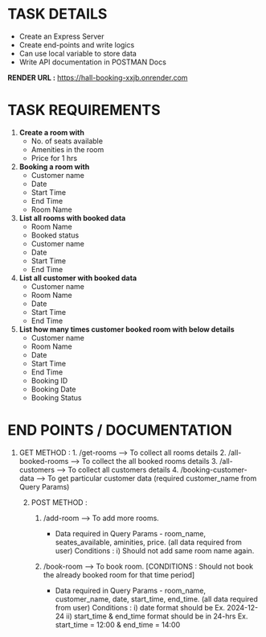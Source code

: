 # TASK DETAILS 

<ul>
  <li>Create an Express Server</li>
  <li>Create end-points and write logics</li>
  <li>Can use local variable to store data</li>
  <li>Write API documentation in POSTMAN Docs</li>
</ul>

<b>RENDER URL :</b> https://hall-booking-xxjb.onrender.com

# TASK REQUIREMENTS

<ol>
  <li><b>Create a room with</b>
    <ul>
        <li>No. of seats available</li>
        <li>Amenities in the room</li>
        <li>Price for 1 hrs</li>
      </ul>
  </li>
  <li><b>Booking a room with</b>
    <ul>
        <li>Customer name</li>
        <li>Date</li>
        <li>Start Time</li>
        <li>End Time</li>
        <li>Room Name</li>
      </ul>
  </li>
  <li><b>List all rooms with booked data</b>
    <ul>
        <li>Room Name</li>
        <li>Booked status</li>
        <li>Customer name</li>
        <li>Date</li>
        <li>Start Time</li>
        <li>End Time</li>
      </ul>
  </li>
  <li><b>List all customer with booked data</b>
    <ul>
        <li>Customer name</li>
        <li>Room Name</li>
        <li>Date</li>
        <li>Start Time</li>
        <li>End Time</li>
      </ul>
  </li>
  <li><b>List how many times customer booked room with below details</b>
    <ul>
        <li>Customer name</li>
        <li>Room Name</li>
        <li>Date</li>
        <li>Start Time</li>
        <li>End Time</li>
        <li>Booking ID</li>
        <li>Booking Date</li>
        <li>Booking Status</li>
      </ul>
  </li>
</ol>

# END POINTS / DOCUMENTATION

1. GET METHOD :
		1. /get-rooms --> To collect all rooms details
		2. /all-booked-rooms --> To collect the all booked rooms details
		3. /all-customers --> To collect all customers details
		4. /booking-customer-data --> To get particular customer data (required customer_name from Query Params)

	2. POST METHOD :
		1. /add-room --> To add more rooms. 
			* Data required in Query Params - room_name, seates_available, aminities, price. (all data required from user)
				Conditions :
					i) Should not add same room name again.

		2. /book-room --> To book room. [CONDITIONS : Should not book the already booked room for that time period]
			* Data required in Query Params - room_name, customer_name, date, start_time, end_time. (all data required from user)
				Conditions :
					i) date format should be Ex. 2024-12-24
					ii) start_time & end_time format should be in 24-hrs Ex. start_time = 12:00 & end_time = 14:00 


